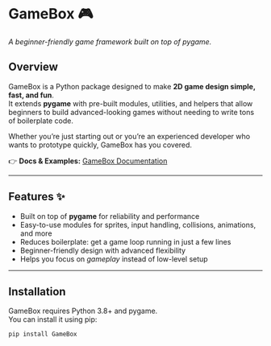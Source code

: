 # GameBox 🎮  
*A beginner-friendly game framework built on top of pygame.*  

## Overview  
GameBox is a Python package designed to make **2D game design simple, fast, and fun**.  
It extends **pygame** with pre-built modules, utilities, and helpers that allow beginners to build advanced-looking games without needing to write tons of boilerplate code.  

Whether you’re just starting out or you’re an experienced developer who wants to prototype quickly, GameBox has you covered.  

👉 **Docs & Examples:** [GameBox Documentation](https://sites.google.com/view/gamebox-0-0-3)  

---

## Features ✨  
- Built on top of **pygame** for reliability and performance  
- Easy-to-use modules for sprites, input handling, collisions, animations, and more  
- Reduces boilerplate: get a game loop running in just a few lines  
- Beginner-friendly design with advanced flexibility  
- Helps you focus on *gameplay* instead of low-level setup  

---

## Installation  
GameBox requires Python 3.8+ and pygame.  
You can install it using pip:  

```bash
pip install GameBox
